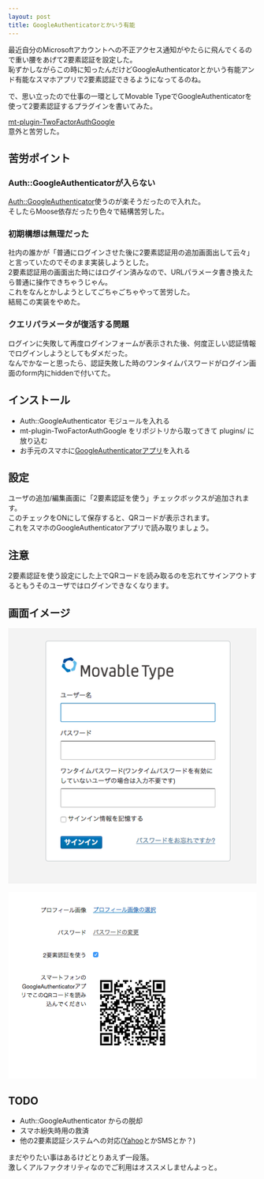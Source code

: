 ```yaml
---
layout: post
title: GoogleAuthenticatorとかいう有能
---
```


最近自分のMicrosoftアカウントへの不正アクセス通知がやたらに飛んでくるので重い腰をあげて2要素認証を設定した。  
恥ずかしながらこの時に知ったんだけどGoogleAuthenticatorとかいう有能アンド有能なスマホアプリで2要素認証できるようになってるのね。  

で、思い立ったので仕事の一環としてMovable TypeでGoogleAuthenticatorを使って2要素認証するプラグインを書いてみた。

[mt-plugin-TwoFactorAuthGoogle](https://github.com/stsap/mt-plugin-TwoFactorAuthGoogle)  
意外と苦労した。  

## 苦労ポイント

### Auth::GoogleAuthenticatorが入らない

[Auth::GoogleAuthenticator](http://search.cpan.org/~corion/Auth-GoogleAuthenticator-0.02/lib/Auth/GoogleAuthenticator.pm)使うのが楽そうだったので入れた。  
そしたらMoose依存だったり色々で結構苦労した。

### 初期構想は無理だった

社内の誰かが「普通にログインさせた後に2要素認証用の追加画面出して云々」と言っていたのでそのまま実装しようとした。  
2要素認証用の画面出た時にはログイン済みなので、URLパラメータ書き換えたら普通に操作できちゃうじゃん。  
これをなんとかしようとしてごちゃごちゃやって苦労した。  
結局この実装をやめた。

### クエリパラメータが復活する問題

ログインに失敗して再度ログインフォームが表示された後、何度正しい認証情報でログインしようとしてもダメだった。  
なんでかなーと思ったら、認証失敗した時のワンタイムパスワードがログイン画面のform内にhiddenで付いてた。  

## インストール

* Auth::GoogleAuthenticator モジュールを入れる
* mt-plugin-TwoFactorAuthGoogle をリポジトリから取ってきて plugins/ に放り込む
* お手元のスマホに[GoogleAuthenticatorアプリ](https://www.google.co.jp/url?sa=t&rct=j&q=&esrc=s&source=web&cd=2&cad=rja&uact=8&ved=0CCMQFjAB&url=https%3A%2F%2Fitunes.apple.com%2Fjp%2Fapp%2Fgoogle-authenticator%2Fid388497605%3Fmt%3D8&ei=FGG4VMD2I-exmwXpnoKgAQ&usg=AFQjCNH4_nazIxck2RZDONKAlbdV9P1f8A&sig2=KMcvohoO9r1XFf6Pz7BJtg)を入れる

## 設定

ユーザの追加/編集画面に「2要素認証を使う」チェックボックスが追加されます。  
このチェックをONにして保存すると、QRコードが表示されます。  
これをスマホのGoogleAuthenticatorアプリで読み取りましょう。

## 注意

2要素認証を使う設定にした上でQRコードを読み取るのを忘れてサインアウトするともうそのユーザではログインできなくなります。

## 画面イメージ

![ログイン](https://raw.githubusercontent.com/stsap/stsap.github.io/master/images/2015-01-15_1.png)

![ユーザ設定](https://raw.githubusercontent.com/stsap/stsap.github.io/master/images/2015-01-15_2.png)

## TODO

* Auth::GoogleAuthenticator からの脱却
* スマホ紛失時用の救済
* 他の2要素認証システムへの対応([Yahoo](http://id.yahoo.co.jp/security/otp.html)とかSMSとか？)

まだやりたい事はあるけどとりあえず一段落。  
激しくアルファクオリティなのでご利用はオススメしませんよっと。
